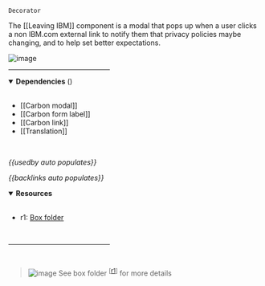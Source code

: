 `Decorator` <!-- category start --><!-- category end -->

The [[Leaving IBM]] component is a modal that pops up when a user clicks a non IBM.com external link to notify them that privacy policies maybe changing, and to help set better expectations.

![image](https://user-images.githubusercontent.com/3793636/119055992-881d1000-b98f-11eb-9dd9-8df85939427b.png)

<hr width="40%" />

<!-- toc start open="true" --><!-- toc end -->

<details open="true">
  <summary><strong>Dependencies</strong> (<!-- dependencyCount start --><!-- dependencyCount end -->)</summary><br />

- [[Carbon modal]]
- [[Carbon form label]]
- [[Carbon link]]
- [[Translation]]

<br />
</details>

<!-- usedby start open="true" -->
*{{usedby auto populates}}*
<!-- usedby end -->

<!-- backlinks start open="true" -->
*{{backlinks auto populates}}*
<!-- backlinks end -->

<a name="resources"></a>
<details open="true">
  <summary><strong>Resources</strong></summary><br />

- r1: [Box folder](https://ibm.ent.box.com/folder/124606259113)

<br />
</details>

<hr width="40%" />

<br />

> ![image](https://user-images.githubusercontent.com/3793636/117873919-f6faba80-b265-11eb-81a5-039bdcd822e8.png)  See box folder <sup>[[r1](#resources)]</sup> for more details